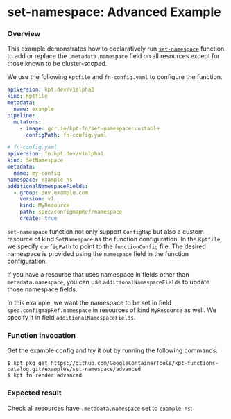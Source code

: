 # set-namespace: Advanced Example

### Overview

This example demonstrates how to declaratively run [`set-namespace`] function to
add or replace the `.metadata.namespace` field on all resources except for those
known to be cluster-scoped.

We use the following `Kptfile` and `fn-config.yaml` to configure the function.

```yaml
apiVersion: kpt.dev/v1alpha2
kind: Kptfile
metadata:
  name: example
pipeline:
  mutators:
    - image: gcr.io/kpt-fn/set-namespace:unstable
      configPath: fn-config.yaml
```

```yaml
# fn-config.yaml
apiVersion: fn.kpt.dev/v1alpha1
kind: SetNamespace
metadata:
  name: my-config
namespace: example-ns
additionalNamespaceFields:
  - group: dev.example.com
    version: v1
    kind: MyResource
    path: spec/configmapRef/namespace
    create: true
```

`set-namespace` function not only support `ConfigMap` but also a custom resource
of kind `SetNamespace` as the function configuration. In the `Kptfile`, we
specify `configPath` to point to the `functionConfig` file. The desired
namespace is provided using the `namespace` field in the function configuration.

If you have a resource that uses namespace in fields other
than `metadata.namespace`, you can use
`additionalNamespaceFields` to update those namespace fields.

In this example, we want the namespace to be set in
field `spec.configmapRef.namespace` in resources of kind `MyResource` as well.
We specify it in field `additionalNamespaceFields`.

### Function invocation

Get the example config and try it out by running the following commands:

```shell
$ kpt pkg get https://github.com/GoogleContainerTools/kpt-functions-catalog.git/examples/set-namespace/advanced
$ kpt fn render advanced
```

### Expected result

Check all resources have `.metadata.namespace` set to `example-ns`:

[`set-namespace`]: https://catalog.kpt.dev/set-namespace/v0.1/
